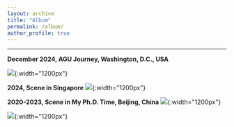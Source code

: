 ```yaml
---
layout: archive
title: "Album"
permalink: /album/
author_profile: true
---
```


--------------------------------------------------


**December 2024, AGU Journey, Washington, D.C., USA**

![](https://Chao21.github.io/images/AGU24_Album_01.png){:width="1200px"}


**2024, Scene in Singapore**
![](https://Chao21.github.io/images/2024_Singapore.png){:width="1200px"}


**2020-2023, Scene in My Ph.D. Time, Beijing, China**
![](https://Chao21.github.io/images/Album_Ph.D._Scene1_01.png){:width="1200px"}

![](https://Chao21.github.io/images/Album_Ph.D._Scene1_02.png){:width="1200px"}

